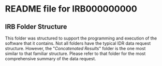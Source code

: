 # README file for IRB000000000

## IRB Folder Structure

This folder was structured to support the programming and execution of the software that it contains. Not all folders have the typical IDR data request structure. However, the "*Concatenated Results*" folder is the one most similar to that familiar structure. Please refer to that folder for the most comprehensive summary of the data request.
